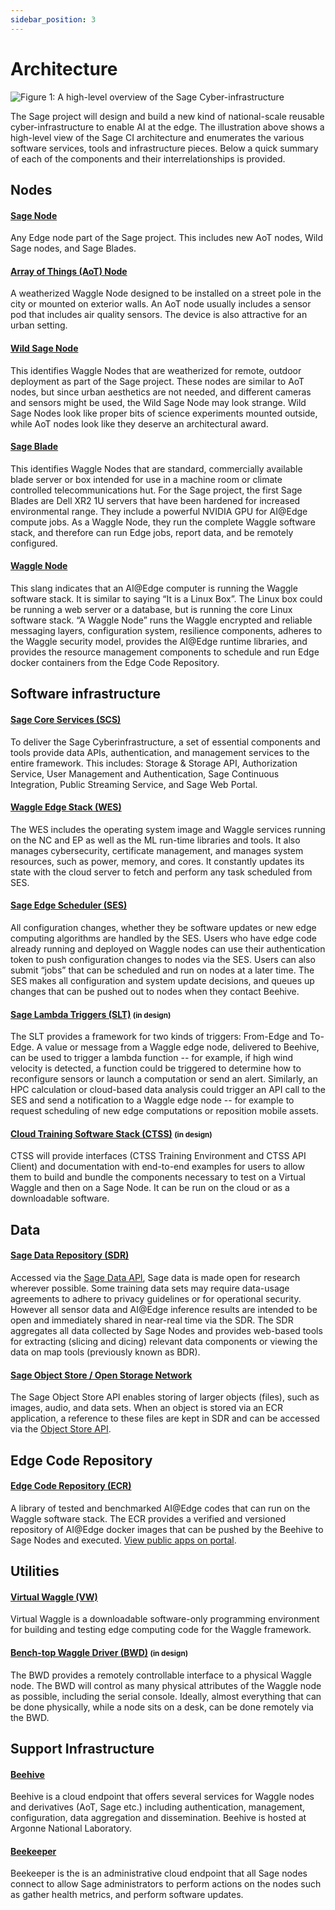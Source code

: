 ```yaml
---
sidebar_position: 3
---
```


# Architecture
![Figure 1: A high-level overview of the Sage Cyber-infrastructure](./images/SAGE_CI.jpg)

The Sage project will design and build a new kind of national-scale reusable cyber-infrastructure to enable AI at the edge.  The illustration above shows a high-level view of the Sage CI architecture and enumerates the various software services, tools and infrastructure pieces. Below a quick summary of each of the components and their interrelationships is provided.


## Nodes

#### [Sage Node](https://github.com/sagecontinuum/nodes)
Any Edge node part of the Sage project.  This includes new AoT nodes, Wild Sage nodes, and Sage Blades.

#### [Array of Things (AoT) Node](https://arrayofthings.github.io/)
A weatherized Waggle Node designed to be installed on a street pole in the city or mounted on exterior walls.  An AoT node usually includes a sensor pod that includes air quality sensors.  The device is also attractive for an urban setting.

#### [Wild Sage Node](https://github.com/sagecontinuum/nodes)
This identifies Waggle Nodes that are weatherized for remote, outdoor deployment as part of the Sage project.  These nodes are similar to AoT nodes, but since urban aesthetics are not needed, and different cameras and sensors might be used, the Wild Sage Node may look strange.  Wild Sage Nodes look like proper bits of science experiments mounted outside, while AoT nodes look like they deserve an architectural award.

#### [Sage Blade](https://github.com/sagecontinuum/nodes)
This identifies Waggle Nodes that are standard, commercially available blade server or box intended for use in a machine room or climate controlled telecommunications hut.  For the Sage project, the first Sage Blades are Dell XR2 1U servers that have been hardened for increased environmental range. They include a powerful NVIDIA GPU for AI@Edge compute jobs.  As a Waggle Node, they run the complete Waggle software stack, and therefore can run Edge jobs, report data, and be remotely configured.

#### [Waggle Node](https://github.com/waggle-sensor/waggle)
This slang indicates that an AI@Edge computer is running the Waggle software stack.  It is similar to saying “It is a Linux Box”.  The Linux box could be running a web server or a database, but is running the core Linux software stack.  “A Waggle Node” runs the Waggle encrypted and reliable messaging layers, configuration system, resilience components, adheres to the Waggle security model, provides the AI@Edge runtime libraries, and provides the resource management components to schedule and run Edge docker containers from the Edge Code Repository.


## Software infrastructure

#### [Sage Core Services (SCS)](https://github.com/sagecontinuum/bic)
To deliver the Sage Cyberinfrastructure, a set of essential components and tools provide data APIs, authentication, and management services to the entire framework.  This includes: Storage & Storage API, Authorization Service, User Management and Authentication, Sage Continuous Integration, Public Streaming Service, and Sage Web Portal.

#### [Waggle Edge Stack (WES)](https://github.com/waggle-sensor/waggle-edge-stack)
The WES includes the operating system image and Waggle services running on the NC and EP as well as the ML run-time libraries and tools. It also manages cybersecurity, certificate management, and manages system resources, such as power, memory, and cores. It constantly updates its state with the cloud server to fetch and perform any task scheduled from SES.

#### [Sage Edge Scheduler (SES)](https://github.com/sagecontinuum/ses)
All configuration changes, whether they be software updates or new edge computing algorithms are handled by the SES. Users who have edge code already running and deployed on Waggle nodes can use their authentication token to push configuration changes to nodes via the SES. Users can also submit “jobs” that can be scheduled and run on nodes at a later time. The SES makes all configuration and system update decisions, and queues up changes that can be pushed out to nodes when they contact Beehive.

#### [Sage Lambda Triggers (SLT)](https://github.com/sagecontinuum/slt) <small className="muted">(in design)</small>
The SLT provides a framework for two kinds of triggers: From-Edge and To-Edge. A value or message from a Waggle edge node, delivered to Beehive, can be used to trigger a lambda function -- for example, if high wind velocity is detected, a function could be triggered to determine how to reconfigure sensors or launch a computation or send an alert. Similarly, an HPC calculation or cloud-based data analysis could trigger an API call to the SES and send a notification to a Waggle edge node -- for example to request scheduling of new edge computations or reposition mobile assets.

#### [Cloud Training Software Stack (CTSS)](https://github.com/sagecontinuum/ctss) <small className="muted">(in design)</small>
CTSS will provide interfaces (CTSS Training Environment and CTSS API Client) and documentation with end-to-end examples for users to allow them to build and bundle the components necessary to test on a Virtual Waggle and then on a Sage Node. It can be run on the cloud or as a downloadable software.


## Data

#### [Sage Data Repository (SDR)](https://github.com/waggle-sensor/waggle-beehive-v2)
Accessed via the [Sage Data API](docs/tutorials/accessing-data), Sage data is made open for research wherever possible.  Some training data sets may require data-usage agreements to adhere to privacy guidelines or for operational security.  However all sensor data and AI@Edge inference results are intended to be open and immediately shared in near-real time via the SDR. The SDR aggregates all data collected by Sage Nodes and provides web-based tools for extracting (slicing and dicing) relevant data components or viewing the data on map tools (previously known as BDR).

#### [Sage Object Store / Open Storage Network](https://github.com/sagecontinuum/sage)

The Sage Object Store API enables storing of larger objects (files), such as images, audio, and data sets.  When an object is stored via an ECR application, a reference to these files are kept in SDR and can be accessed via the [Object Store API](/docs/tutorials/accessing-data#accessing-large-files-ie-training-data).


## Edge Code Repository

#### [Edge Code Repository (ECR)](https://github.com/sagecontinuum/sage-ecr)
A library of tested and benchmarked AI@Edge codes that can run on the Waggle software stack.  The ECR provides a verified and versioned repository of AI@Edge docker images that can be pushed by the Beehive to Sage Nodes and executed.  [View public apps on portal](https://portal.sagecontinuum.org/apps/explore).


## Utilities

#### [Virtual Waggle (VW)](https://github.com/waggle-sensor/virtual-waggle)
Virtual Waggle is a downloadable software-only programming environment for building and testing edge computing code for the Waggle framework.

#### [Bench-top Waggle Driver (BWD)](https://github.com/sagecontinuum/bwd) <small className="muted">(in design)</small>
The BWD provides a remotely controllable interface to a physical Waggle node. The BWD will control as many physical attributes of the Waggle node as possible, including the serial console.  Ideally, almost everything that can be done physically, while a node sits on a desk, can be done remotely via the BWD.


## Support Infrastructure

#### [Beehive](https://github.com/waggle-sensor/waggle-beehive-v2)

Beehive is a cloud endpoint that offers several services for Waggle nodes and derivatives (AoT, Sage etc.)
including authentication, management, configuration, data aggregation and dissemination. Beehive is hosted
at Argonne National Laboratory.

#### [Beekeeper](https://github.com/sagecontinuum/beekeeper)

Beekeeper is the is an administrative cloud endpoint that all Sage nodes connect to allow Sage administrators to perform actions on the nodes such as gather health metrics, and perform software updates.
